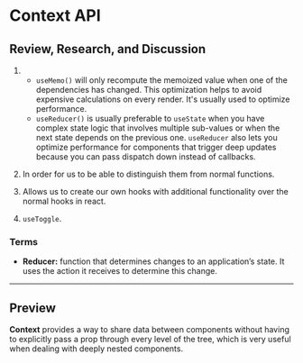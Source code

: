 # Context API

## Review, Research, and Discussion

1.
   * `useMemo()` will only recompute the memoized value when one of the dependencies has changed. This optimization helps to avoid expensive calculations on every render. It's usually used to optimize performance.
   * `useReducer()` is usually preferable to `useState` when you have complex state logic that involves multiple sub-values or when the next state depends on the previous one. `useReducer` also lets you optimize performance for components that trigger deep updates because you can pass dispatch down instead of callbacks.

2. In order for us to be able to distinguish them from normal functions.
3. Allows us to create our own hooks with additional functionality over the normal hooks in react.
4. `useToggle`.

### Terms

* **Reducer:** function that determines changes to an application’s state. It uses the action it receives to determine this change.

<hr>

## Preview

**Context** provides a way to share data between components without having to explicitly pass a prop through every level of the tree, which is very useful when dealing with deeply nested components.
